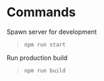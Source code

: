 # Commands

Spawn server for development

> `npm run start`

Run production build

> `npm run build`

